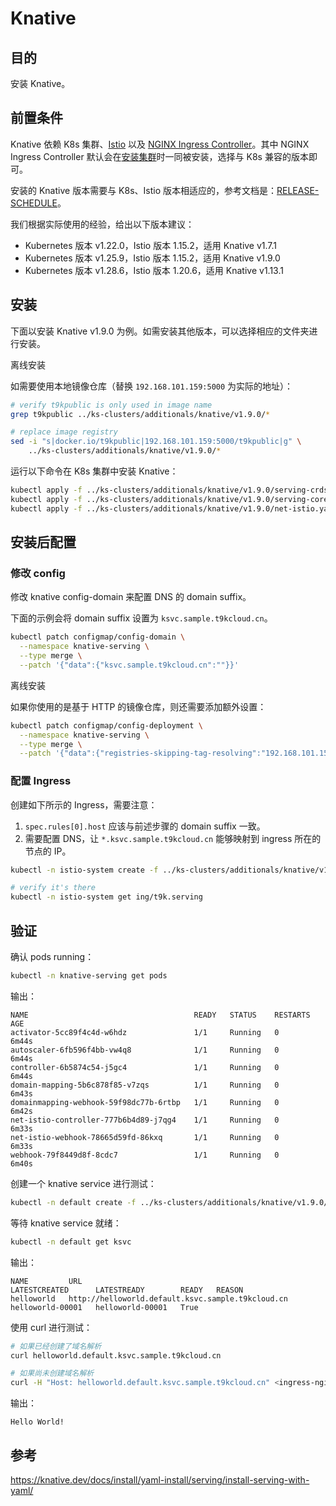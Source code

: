 # Knative

## 目的

安装 Knative。

## 前置条件

Knative 依赖 K8s 集群、<a target="_blank" rel="noopener noreferrer" href="https://istio.io/">Istio</a> 以及 <a target="_blank" rel="noopener noreferrer" href="https://kubernetes.github.io/ingress-nginx/deploy/">NGINX Ingress Controller</a>。其中 NGINX Ingress Controller 默认会在[安装集群](../k8s-install.md#安装集群)时一同被安装，选择与 K8s 兼容的版本即可。

安装的 Knative 版本需要与 K8s、Istio 版本相适应的，参考文档是：[RELEASE-SCHEDULE](https://github.com/knative/community/blob/main/mechanics/RELEASE-SCHEDULE.md)。

我们根据实际使用的经验，给出以下版本建议：

* Kubernetes 版本 v1.22.0，Istio 版本 1.15.2，适用 Knative v1.7.1
* Kubernetes 版本 v1.25.9，Istio 版本 1.15.2，适用 Knative v1.9.0
* Kubernetes 版本 v1.28.6，Istio 版本 1.20.6，适用 Knative v1.13.1



## 安装

下面以安装 Knative v1.9.0 为例。如需安装其他版本，可以选择相应的文件夹进行安装。

<aside class="note">
<div class="title">离线安装</div>

如需要使用本地镜像仓库（替换 `192.168.101.159:5000` 为实际的地址）：

```bash
# verify t9kpublic is only used in image name
grep t9kpublic ../ks-clusters/additionals/knative/v1.9.0/*

# replace image registry
sed -i "s|docker.io/t9kpublic|192.168.101.159:5000/t9kpublic|g" \
    ../ks-clusters/additionals/knative/v1.9.0/*
```
</aside>

运行以下命令在 K8s 集群中安装 Knative：

```bash
kubectl apply -f ../ks-clusters/additionals/knative/v1.9.0/serving-crds.yaml
kubectl apply -f ../ks-clusters/additionals/knative/v1.9.0/serving-core.yaml
kubectl apply -f ../ks-clusters/additionals/knative/v1.9.0/net-istio.yaml
```

## 安装后配置

### 修改 config

修改 knative config-domain 来配置 DNS 的 domain suffix。

下面的示例会将 domain suffix 设置为 `ksvc.sample.t9kcloud.cn`。

```bash
kubectl patch configmap/config-domain \
  --namespace knative-serving \
  --type merge \
  --patch '{"data":{"ksvc.sample.t9kcloud.cn":""}}'
```

<aside class="note">
<div class="title">离线安装</div>

如果你使用的是基于 HTTP 的镜像仓库，则还需要添加额外设置：

```bash
kubectl patch configmap/config-deployment \
  --namespace knative-serving \
  --type merge \
  --patch '{"data":{"registries-skipping-tag-resolving":"192.168.101.159:5000"}}'
```
</aside>

### 配置 Ingress

创建如下所示的 Ingress，需要注意：

1. `spec.rules[0].host` 应该与前述步骤的 domain suffix 一致。
1. 需要配置 DNS，让 `*.ksvc.sample.t9kcloud.cn` 能够映射到 ingress 所在的节点的 IP。

```bash
kubectl -n istio-system create -f ../ks-clusters/additionals/knative/v1.9.0/ingress.yaml

# verify it's there
kubectl -n istio-system get ing/t9k.serving
```

## 验证

确认 pods running：

```bash
kubectl -n knative-serving get pods
```

输出：

```console
NAME                                     READY   STATUS    RESTARTS   AGE
activator-5cc89f4c4d-w6hdz               1/1     Running   0          6m44s
autoscaler-6fb596f4bb-vw4q8              1/1     Running   0          6m44s
controller-6b5874c54-j5gc4               1/1     Running   0          6m44s
domain-mapping-5b6c878f85-v7zqs          1/1     Running   0          6m43s
domainmapping-webhook-59f98dc77b-6rtbp   1/1     Running   0          6m42s
net-istio-controller-777b6b4d89-j7qg4    1/1     Running   0          6m33s
net-istio-webhook-78665d59fd-86kxq       1/1     Running   0          6m33s
webhook-79f8449d8f-8cdc7                 1/1     Running   0          6m40s
```

创建一个 knative service 进行测试：

```bash
kubectl -n default create -f ../ks-clusters/additionals/knative/v1.9.0/hello-ksvc.yaml
```

等待 knative service 就绪：

```bash
kubectl -n default get ksvc
```

输出：

```console
NAME         URL                                                 LATESTCREATED      LATESTREADY        READY   REASON
helloworld   http://helloworld.default.ksvc.sample.t9kcloud.cn   helloworld-00001   helloworld-00001   True 
```

使用 curl 进行测试：

```bash
# 如果已经创建了域名解析
curl helloworld.default.ksvc.sample.t9kcloud.cn

# 如果尚未创建域名解析
curl -H "Host: helloworld.default.ksvc.sample.t9kcloud.cn" <ingress-nginx-ip>
```

输出：

```console
Hello World!
```

## 参考

<https://knative.dev/docs/install/yaml-install/serving/install-serving-with-yaml/>
